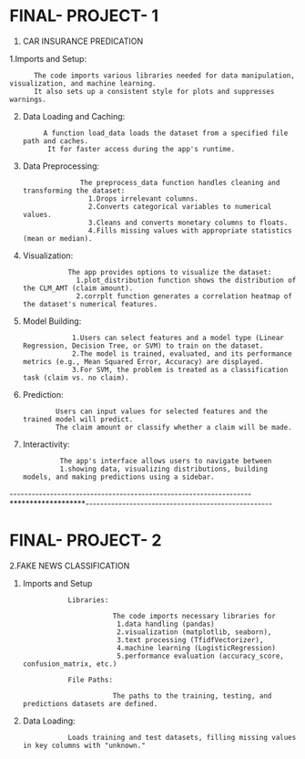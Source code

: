 # FINAL- PROJECT- 1

1. CAR INSURANCE PREDICATION

 1.Imports and Setup:    
          
          The code imports various libraries needed for data manipulation, visualization, and machine learning. 
          It also sets up a consistent style for plots and suppresses warnings.

2. Data Loading and Caching:

            A function load_data loads the dataset from a specified file path and caches.
             It for faster access during the app's runtime.

3. Data Preprocessing:

                     The preprocess_data function handles cleaning and transforming the dataset:
                       1.Drops irrelevant columns.
                       2.Converts categorical variables to numerical values.
                       3.Cleans and converts monetary columns to floats.
                       4.Fills missing values with appropriate statistics (mean or median).

4. Visualization:

                  The app provides options to visualize the dataset:
                    1.plot_distribution function shows the distribution of the CLM_AMT (claim amount).
                    2.corrplt function generates a correlation heatmap of the dataset's numerical features.

5. Model Building:

                   1.Users can select features and a model type (Linear Regression, Decision Tree, or SVM) to train on the dataset.
                   2.The model is trained, evaluated, and its performance metrics (e.g., Mean Squared Error, Accuracy) are displayed.
                   3.For SVM, the problem is treated as a classification task (claim vs. no claim).

6. Prediction:

               Users can input values for selected features and the trained model will predict.
               The claim amount or classify whether a claim will be made.

7. Interactivity:

                The app's interface allows users to navigate between
                1.showing data, visualizing distributions, building models, and making predictions using a sidebar.

 ------------------------------------------------------------------*******************---------------------------------------------------

# FINAL- PROJECT- 2

2.FAKE NEWS CLASSIFICATION

  1. Imports and Setup

                    Libraries:

                               The code imports necessary libraries for
                                1.data handling (pandas)
                                2.visualization (matplotlib, seaborn),
                                3.text processing (TfidfVectorizer),
                                4.machine learning (LogisticRegression)
                                5.performance evaluation (accuracy_score, confusion_matrix, etc.)
      
                    File Paths:

                               The paths to the training, testing, and predictions datasets are defined.



  2. Data Loading:
 
                    Loads training and test datasets, filling missing values in key columns with "unknown." 


    
   







